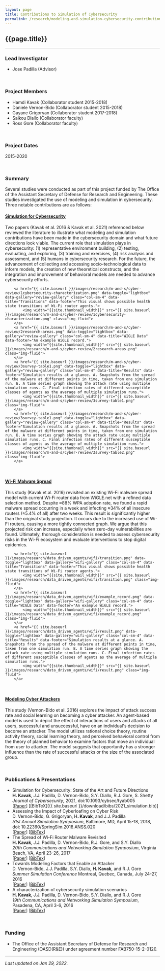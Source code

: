 ```yaml
---
layout: page
title: Contributions to Simulation of Cybersecurity
permalink: /research/modeling-and-simulation-cybersecurity-contributions/
---
```


## {{page.title}}
<hr/>

### Lead Investigator
- Jose Padilla (Advisor)

<br/>

### Project Members
- Hamdi Kavak (Collaborator student 2015-2018)
- Daniele Vernon-Bido (Collaborator student 2015-2018)
- Gayane Grigoryan (Collaborator student 2017-2018)
- Saikou Diallo (Collaborator faculty)
- Ross Gore (Collaborator faculty)

<br/>

### Project Dates
2015-2020

<br/>

### Summary

Several studies were conducted as part of this project funded by The Office of the Assistant Secretary of Defense for Research and Engineering. These studies investigated the use of modeling and simulation in cybersecurity. Three notable contributions are as follows:

#### <u>Simulation for Cybersecurity</u>

Two papers (Kavak et al. 2016 & Kavak et al. 2021) referenced below reviewed the literature to illustrate what modeling and simulation contributions have been made in the cybersecurity domain and what future directions look viable. The current role that simulation plays in cybersecurity: (1) representative environment building, (2) testing, evaluating, and exploring, (3) training and exercises, (4) risk analysis and assessment, and (5) humans in cybersecurity research. For the future, the advancement of collecting and accessing socio-technological data to inform models, the creation of new theoretical constructs, and the integration and improvement of behavioral models are needed to advance cybersecurity efforts.

<div id="review-gallery">

		<a href="{{ site.baseurl }}/images/research/m-and-s/cyber-review/1cybersecurity-characterization.png" data-toggle="lightbox" data-gallery="review-gallery" class="col-sm-4" data-title="Transitions" data-footer="This visual shows possible health state transitions of Wi-Fi router agents.">
		    <img width="{{site.thumbnail_width}}" src="{{ site.baseurl }}/images/research/m-and-s/cyber-review/1cybersecurity-characterization.png" class="img-fluid">
		</a>
		<a href="{{ site.baseurl }}/images/research/m-and-s/cyber-review/2research-areas.png" data-toggle="lightbox" data-gallery="review-gallery" class="col-sm-4" data-title="WIGLE Data" data-footer="An example WiGLE record.">
		    <img width="{{site.thumbnail_width}}" src="{{ site.baseurl }}/images/research/m-and-s/cyber-review/2research-areas.png" class="img-fluid">
		</a>
		<a href="{{ site.baseurl }}/images/research/m-and-s/cyber-review/3survey-table1.png" data-toggle="lightbox" data-gallery="review-gallery" class="col-sm-4" data-title="Results" data-footer="Simulation results at a glance. A. Snapshots from the spread of the malware at different points in time, taken from one simulation run. B. A time series graph showing the attack rate using multiple simulation runs. C. Final infection rates of different susceptible classes of agents as the average of multiple simulation runs.">
		    <img width="{{site.thumbnail_width}}" src="{{ site.baseurl }}/images/research/m-and-s/cyber-review/3survey-table1.png" class="img-fluid">
		</a>
		<a href="{{ site.baseurl }}/images/research/m-and-s/cyber-review/3survey-table1.png" data-toggle="lightbox" data-gallery="review-gallery" class="col-sm-4" data-title="Results" data-footer="Simulation results at a glance. A. Snapshots from the spread of the malware at different points in time, taken from one simulation run. B. A time series graph showing the attack rate using multiple simulation runs. C. Final infection rates of different susceptible classes of agents as the average of multiple simulation runs.">
		    <img width="{{site.thumbnail_width}}" src="{{ site.baseurl }}/images/research/m-and-s/cyber-review/3survey-table2.png" class="img-fluid">
		</a>
</div>

<br/>

#### <u>Wi-Fi Malware Spread</u>
This study (Kavak et al. 2016) revisited an existing Wi-Fi malware spread model with current Wi-Fi router data from WiGLE.net with a refined data selection method. Despite ≈88% WPA adoption rate, we found a rapid malware spread occurring in a week and infecting ≈34% of all insecure routers (≈5.4% of all) after two weeks. This result is significantly higher than the original study projection. It occurs due to the increased use of Wi-Fi routers, causing a more tightly connected graph. We argue that this projected risk can increase, especially when zero-day vulnerabilities are found. Ultimately, thorough consideration is needed to assess cybersecurity risks in the Wi-Fi ecosystem and evaluate interventions to stop digital epidemics.
  
<div id="wifi-gallery">

		<a href="{{ site.baseurl }}/images/research/data_driven_agents/wifi/transition.png" data-toggle="lightbox" data-gallery="wifi-gallery" class="col-sm-4" data-title="Transitions" data-footer="This visual shows possible health state transitions of Wi-Fi router agents.">
		    <img width="{{site.thumbnail_width}}" src="{{ site.baseurl }}/images/research/data_driven_agents/wifi/transition.png" class="img-fluid">
		</a>
		<a href="{{ site.baseurl }}/images/research/data_driven_agents/wifi/example_record.png" data-toggle="lightbox" data-gallery="wifi-gallery" class="col-sm-4" data-title="WIGLE Data" data-footer="An example WiGLE record.">
		    <img width="{{site.thumbnail_width}}" src="{{ site.baseurl }}/images/research/data_driven_agents/wifi/example_record.png" class="img-fluid">
		</a>
		<a href="{{ site.baseurl }}/images/research/data_driven_agents/wifi/result.png" data-toggle="lightbox" data-gallery="wifi-gallery" class="col-sm-4" data-title="Results" data-footer="Simulation results at a glance. A. Snapshots from the spread of the malware at different points in time, taken from one simulation run. B. A time series graph showing the attack rate using multiple simulation runs. C. Final infection rates of different susceptible classes of agents as the average of multiple simulation runs.">
		    <img width="{{site.thumbnail_width}}" src="{{ site.baseurl }}/images/research/data_driven_agents/wifi/result.png" class="img-fluid">
		</a>
  </div>

<br/>

#### <u>Modeling Cyber Attackers</u>
This study (Vernon-Bido et al. 2016) explores the impact of attack success rate and social learning on becoming a cyber attacker. An agent-based model is used to depict the effect of interactions of users and attacks of all users, successful and unsuccessful, have on an individual's decision to become an attacker. The model utilizes rational choice theory, routine activity theory, social learning theory, and perceived behavioral control from the theory of planned behavior to examine factors that move an individual from user to attacker. The model suggests that opportunity has a stronger influence than the rate of successful attacks or the size of the associated group.


<br/>

### Publications & Presentations

- Simulation for Cybersecurity: State of the Art and Future Directions   
  <strong>H. Kavak</strong>, J.J. Padilla, D. Vernon-Bido, S.Y. Diallo, R.J. Gore, S. Shetty  
  <em>Journal of Cybersecurity</em>, 2021, doi:10.1093/cybsec/tyab005  
  [<a title="Paper" href="https://academic.oup.com/cybersecurity/article/7/1/tyab005/6170701">Paper</a>]
  [[BibTeX]({{ site.baseurl }}/download/bibs/2021_simulation.bib)]
- Assessing the Impact of Cyberloafing on Cyber Risk  
  D. Vernon-Bido, G. Grigoryan, <strong>H. Kavak</strong>, and J.J. Padilla  
  <em>51st Annual Simulation Symposium</em>, Baltimore, MD, April 15-18, 2018, doi: 10.22360/SpringSim.2018.ANSS.020  
  [<a title="ACM DL Archive" href="https://dl.acm.org/doi/10.5555/3213032.3213043">Paper</a>]
  [<a title="BibTeX" href="{{ site.baseurl }}/download/bibs/2018_cyberloafing.bib">BibTex</a>]
- The Spread of Wi-Fi Router Malware Revisited  
  <strong>H. Kavak</strong>, J.J. Padilla, D. Vernon-Bido,  R.J. Gore, and S.Y. Diallo  
  <em>20th Communications and Networking Simulation Symposium</em>, Virginia Beach, VA, April 23-26, 2017  
  [<a title="RG Archive" href="https://www.researchgate.net/publication/316527645_The_Spread_of_Wi-Fi_Router_Malware_Revisited">Paper</a>]
  [<a title="BibTeX" href="{{ site.baseurl }}/download/bibs/2017_wifi_revisited.bib">BibTex</a>]
- Towards Modeling Factors that Enable an Attacker  
  D. Vernon-Bido, J.J. Padilla, S.Y. Diallo, <strong>H. Kavak</strong>, and R.J. Gore  
  <em>Summer Simulation Conference</em> Montreal, Quebec, Canada, July 24-27, 2016  
  [<a title="RG Archive" href="https://www.researchgate.net/publication/305764162_Towards_Modeling_Factors_that_Enable_an_Attacker">Paper</a>]
  [<a title="BibTeX" href="{{ site.baseurl }}/download/bibs/2016_attacker.bib">BibTex</a>]
- A characterization of cybersecurity simulation scenarios  
  <strong>H. Kavak</strong>, J.J. Padilla, D. Vernon-Bido,  S.Y. Diallo, and R.J. Gore  
  <em>19th Communications and Networking Simulation Symposium</em>, Pasadena, CA, April 3-6, 2016  
  [<a title="RG Archive" href="https://www.researchgate.net/publication/299820368_A_Characterization_of_Cybersecurity_Simulation_Scenarios">Paper</a>]
  [<a title="BibTeX" href="{{ site.baseurl }}/download/bibs/2016_scenario.bib">BibTex</a>]

<br/>

### Funding
- The Office of the Assistant Secretary of Defense for Research and Engineering (OASD(R&E)) under agreement number
  FAB750-15-2-0120.

<hr/>

*Last updated on Jan 29, 2022.*  
<script>
	  lightGallery(document.getElementById('wifi-gallery'), {
	    thumbnail:true,
	    animateThumb: true,
	    showThumbByDefault: true
	}); 

  lightGallery(document.getElementById('review-gallery'), {
	    thumbnail:true,
	    animateThumb: true,
	    showThumbByDefault: true
	}); 
	</script>